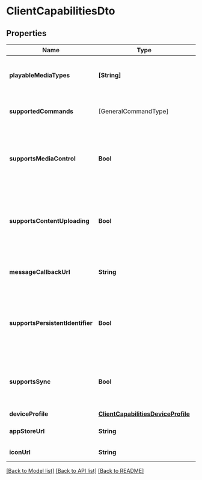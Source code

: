 # ClientCapabilitiesDto

## Properties
Name | Type | Description | Notes
------------ | ------------- | ------------- | -------------
**playableMediaTypes** | **[String]** | Gets or sets the list of playable media types. | [optional] 
**supportedCommands** | [GeneralCommandType] | Gets or sets the list of supported commands. | [optional] 
**supportsMediaControl** | **Bool** | Gets or sets a value indicating whether session supports media control. | [optional] 
**supportsContentUploading** | **Bool** | Gets or sets a value indicating whether session supports content uploading. | [optional] 
**messageCallbackUrl** | **String** | Gets or sets the message callback url. | [optional] 
**supportsPersistentIdentifier** | **Bool** | Gets or sets a value indicating whether session supports a persistent identifier. | [optional] 
**supportsSync** | **Bool** | Gets or sets a value indicating whether session supports sync. | [optional] 
**deviceProfile** | [**ClientCapabilitiesDeviceProfile**](ClientCapabilitiesDeviceProfile.md) |  | [optional] 
**appStoreUrl** | **String** | Gets or sets the app store url. | [optional] 
**iconUrl** | **String** | Gets or sets the icon url. | [optional] 

[[Back to Model list]](../README.md#documentation-for-models) [[Back to API list]](../README.md#documentation-for-api-endpoints) [[Back to README]](../README.md)


